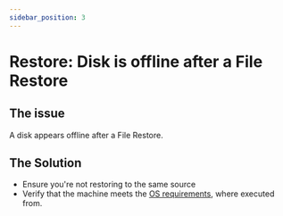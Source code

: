 ```yaml
---
sidebar_position: 3
---
```


# Restore: Disk is offline after a File Restore

## The issue

A disk appears offline after a File Restore.

## The Solution

- Ensure you're not restoring to the same source
- Verify that the machine meets the [OS requirements](https://docs.microsoft.com/en-us/azure/backup/backup-azure-restore-files-from-vm#step-3-os-requirements-to-successfully-run-the-script), where executed from.